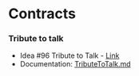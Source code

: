 # Contracts

### Tribute to talk
- Idea #96 Tribute to Talk - [Link](https://ideas.status.im/ideas/96-message-tributes)
- Documentation: [TributeToTalk.md](TributeToTalk.md)